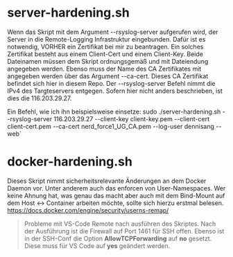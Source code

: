 # server-hardening.sh
Wenn das Skript mit dem Argument --rsyslog-server aufgerufen wird, der Server in die Remote-Logging Infrastruktur eingebunden. Dafür ist es notwendig, VORHER ein Zertifikat bei mir zu beantragen.
Ein solches Zertifikat besteht aus einem Client-Cert und einem Client-Key. Beide Dateinamen müssen dem Skript ordnungsgemäß und mit Dateiendung angegeben werden.
Ebenso muss der Name des CA Zertifikates mit angegeben werden über das Argument --ca-cert. Dieses CA Zertifikat befindet sich hier in diesem Repo.
Der --rsyslog-server Befehl nimmt die IPv4 des Targteservers entgegen. Sofern hier nicht anders beschrieben, ist dies die 116.203.29.27.

Ein Befehl, wie ich ihn beispielsweise einsetze:
sudo ./server-hardening.sh --rsyslog-server 116.203.29.27 --client-key client-key.pem --client-cert client-cert.pem --ca-cert nerd_force1_UG_CA.pem --log-user dennisang --web`

# docker-hardening.sh
Dieses Skript nimmt sicherheitsrelevante Änderungen an dem Docker Daemon vor. Unter anderem auch das enforcen von User-Namespaces. Wer keine Ahnung hat, was genau das macht aber auch mit dem Bind-Mount auf dem Host <-> Container arbeiten möchte, sollte sich hierzu erstmal belesen. https://docs.docker.com/engine/security/userns-remap/

> Probleme mit VS-Code Remote nach ausführen des Skriptes.
Nach der Ausführung ist die Firewall auf Port 1461 für SSH offen. Ebenso ist in der SSH-Conf die Option **AllowTCPForwarding** auf **no** gesetzt. Diese muss für VS Code auf **yes** geändert werden.
